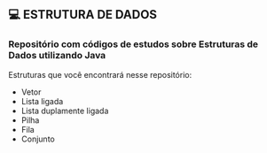 ## 💻 ESTRUTURA DE DADOS

### Repositório com códigos de estudos sobre Estruturas de Dados utilizando Java

Estruturas que você encontrará nesse repositório:
* Vetor
* Lista ligada
* Lista duplamente ligada
* Pilha
* Fila
* Conjunto